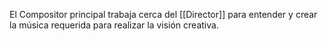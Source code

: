 El Compositor principal trabaja cerca del [[Director]] para entender y crear la música requerida para realizar la visión creativa.
